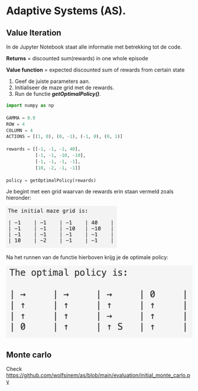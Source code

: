 # Adaptive Systems (AS).
## Value Iteration


In de Jupyter Notebook staat alle informatie met betrekking tot de code.

**Returns** = discounted sum(rewards) in one whole episode

**Value function** = expected discounted sum of rewards from certain state

1. Geef de juiste parameters aan.
2. Initialiseer de maze grid met de rewards.
3. Run de functie ***getOptimalPolicy()***.

```python
import numpy as np

GAMMA = 0.9
ROW = 4
COLUMN = 4
ACTIONS = [(1, 0), (0, -1), (-1, 0), (0, 1)]

rewards = [[-1, -1, -1, 40],
           [-1, -1, -10, -10],
           [-1, -1, -1, -1],
           [10, -2, -1, -1]]

policy = getOptimalPolicy(rewards)
```

Je begint met een grid waarvan de rewards erin staan vermeld zoals hieronder:

![Alt text](images/initial_grid.png "Title")

Na het runnen van de functie hierboven krijg je de optimale policy:

![Alt text](images/optimal_policy2.png "Title")

## Monte carlo
Check https://github.com/wolfsinem/as/blob/main/evaluation/initial_monte_carlo.py
